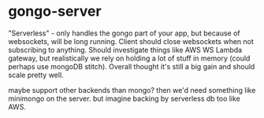 # gongo-server

"Serverless" - only handles the gongo part of your app, but because of
websockets, will be long running.  Client should close websockets when not
subscribing to anything.  Should investigate things like AWS WS Lambda gateway,
but realistically we rely on holding a lot of stuff in memory (could perhaps use
mongoDB stitch).  Overall thought it's still a big gain and should scale pretty
well.

maybe support other backends than mongo?  then we'd need something like
minimongo on the server.  but imagine backing by serverless db too like AWS.
